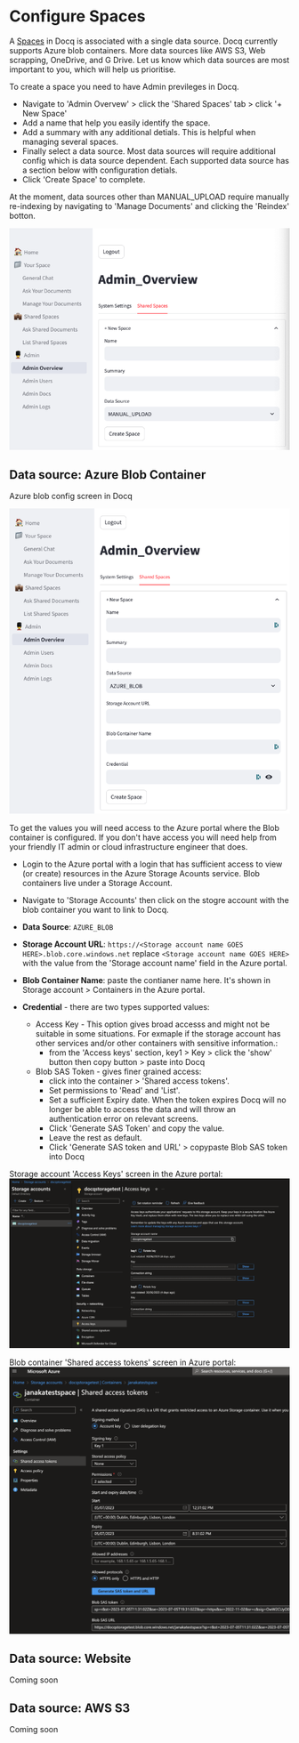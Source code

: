 # Configure Spaces

A [Spaces](../overview/key-features.md#spaces-as-data-compartmentation) in Docq is associated with a single data source. Docq currently supports Azure blob containers. More data sources like AWS S3, Web scrapping, OneDrive, and G Drive. Let us know which data sources are most important to you, which will help us prioritise.

To create a space you need to have Admin previleges in Docq. 

- Navigate to 'Admin Overvew' > click the 'Shared Spaces' tab > click '+ New Space'
- Add a name that help you easily identify the space.
- Add a summary with any additional detials. This is helpful when managing several spaces.
- Finally select a data source. Most data sources will require additional config which is data source dependent. Each supported data source has a section below with configuration detials.
- Click 'Create Space' to complete.

At the moment, data sources other than MANUAL_UPLOAD require manually re-indexing by navigating to 'Manage Documents' and clicking the 'Reindex' botton.

![Admin overview create space screenshot](./../assets/admin-overview-create-space.png)

## Data source: Azure Blob Container

Azure blob config screen in Docq

![Azure blob config screenshot](../assets/azure-blob-config-screen.png)

To get the values you will need access to the Azure portal where the Blob container is configured. If you don't have access you will need help from your friendly IT admin or cloud infrastructure engineer that does.

- Login to the Azure portal with a login that has sufficient access to view (or create) resources in the Azure Storage Acounts service. Blob containers live under a Storage Account.
- Navigate to 'Storage Accounts' then click on the stogre account with the blob container you want to link to Docq.

- **Data Source**: `AZURE_BLOB`
- **Storage Account URL**: `https://<Storage account name GOES HERE>.blob.core.windows.net` replace `<Storage account name GOES HERE>` with the value from the 'Storage account name' field in the Azure portal.
- **Blob Container Name**: paste the contianer name here. It's shown in Storage account > Containers in the Azure portal.
- **Credential** - there are two types supported values:
  - Access Key - This option gives broad accesss and might not be suitable in some situations. For exmaple if the storage account has other services and/or other containers with sensitive information.:
    - from the 'Access keys' section, key1 > Key > click the 'show' button then copy button > paste into Docq
  - Blob SAS Token - gives finer grained access:
    - click into the container > 'Shared access tokens'.
    - Set permissions to 'Read' and 'List'.
    - Set a sufficient Expiry date. When the token expires Docq will no longer be able to access the data and will throw an authentication error on relevant screens.
    - Click 'Generate SAS Token' and copy the value.
    - Leave the rest as default.
    - Click 'Generate SAS token and URL' > copypaste Blob SAS token into Docq
  
Storage account 'Access Keys' screen in the Azure portal:
![Azure portal storage accounts screenshot](../assets/azure-portal-storage-account-screen.png)

Blob container 'Shared access tokens' screen in Azure portal:
![Azure portal storage blob contianer access keys screenshot](../assets/azure-portal-blob-contianer-access-token-screen.png)

## Data source: Website

Coming soon

## Data source: AWS S3

Coming soon
